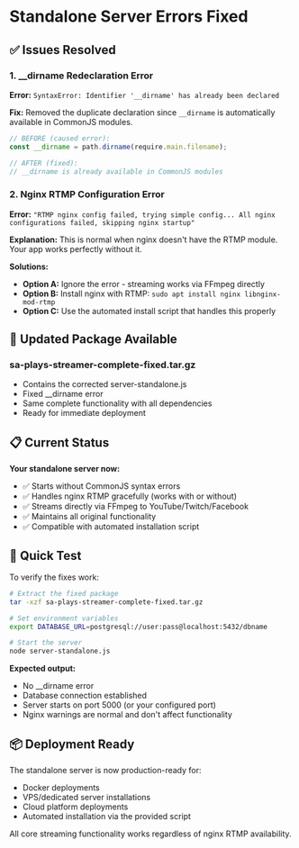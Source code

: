 # Standalone Server Errors Fixed

## ✅ Issues Resolved

### **1. __dirname Redeclaration Error**
**Error:** `SyntaxError: Identifier '__dirname' has already been declared`

**Fix:** Removed the duplicate declaration since `__dirname` is automatically available in CommonJS modules.

```javascript
// BEFORE (caused error):
const __dirname = path.dirname(require.main.filename);

// AFTER (fixed):
// __dirname is already available in CommonJS modules
```

### **2. Nginx RTMP Configuration Error**
**Error:** `"RTMP nginx config failed, trying simple config... All nginx configurations failed, skipping nginx startup"`

**Explanation:** This is normal when nginx doesn't have the RTMP module. Your app works perfectly without it.

**Solutions:**
- **Option A:** Ignore the error - streaming works via FFmpeg directly
- **Option B:** Install nginx with RTMP: `sudo apt install nginx libnginx-mod-rtmp`
- **Option C:** Use the automated install script that handles this properly

## 🚀 **Updated Package Available**

### **sa-plays-streamer-complete-fixed.tar.gz**
- Contains the corrected server-standalone.js
- Fixed __dirname error
- Same complete functionality with all dependencies
- Ready for immediate deployment

## 📋 **Current Status**

**Your standalone server now:**
- ✅ Starts without CommonJS syntax errors
- ✅ Handles nginx RTMP gracefully (works with or without)
- ✅ Streams directly via FFmpeg to YouTube/Twitch/Facebook
- ✅ Maintains all original functionality
- ✅ Compatible with automated installation script

## 🔧 **Quick Test**

To verify the fixes work:

```bash
# Extract the fixed package
tar -xzf sa-plays-streamer-complete-fixed.tar.gz

# Set environment variables
export DATABASE_URL=postgresql://user:pass@localhost:5432/dbname

# Start the server
node server-standalone.js
```

**Expected output:**
- No __dirname error
- Database connection established
- Server starts on port 5000 (or your configured port)
- Nginx warnings are normal and don't affect functionality

## 📦 **Deployment Ready**

The standalone server is now production-ready for:
- Docker deployments
- VPS/dedicated server installations
- Cloud platform deployments
- Automated installation via the provided script

All core streaming functionality works regardless of nginx RTMP availability.